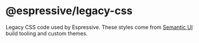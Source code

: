 # @espressive/legacy-css

Legacy CSS code used by Espressive. These styles come from [Semantic UI](https://github.com/semantic-org/semantic-ui) build tooling and custom themes.
